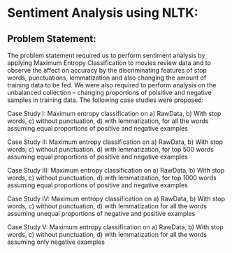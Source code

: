 # Sentiment Analysis using NLTK:

## Problem Statement:

The problem statement required us to perform sentiment analysis by applying Maximum Entropy Classification to movies review data and to observe the affect on accuracy by the discriminating features of stop words, punctuations, lemmatization and also changing the amount of training data to be fed. We were also required to perform analysis on the unbalanced collection – changing proportions of poisitive and negative samples in training data.
The following case studies were proposed:

Case Study I: Maximum entropy classification on a) RawData, b) With stop words, c) without punctuation, d) with lemmatization, for all the words assuming equal proportions of positive and negative examples

Case Study II: Maximum entropy classification on a) RawData, b) With stop words, c) without punctuation, d) with lemmatization, for top 500 words assuming equal proportions of positive and negative examples

Case Study III: Maximum entropy classification on a) RawData, b) With stop words, c) without punctuation, d) with lemmatization, for top 1000 words assuming equal proportions of positive and negative examples

Case Study IV: Maximum entropy classification on a) RawData, b) With stop words, c) without punctuation, d) with lemmatization for all the words assuming unequal proportions of negative and positive examples

Case Study V: Maximum entropy classification on a) RawData, b) With stop words, c) without punctuation, d) with lemmatization for all the words assuming only negative examples
